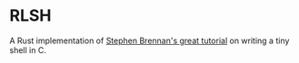 # RLSH
A Rust implementation of [Stephen Brennan's great tutorial](https://brennan.io/2015/01/16/write-a-shell-in-c/) on writing a tiny shell in C.
